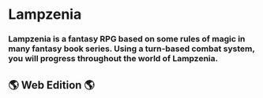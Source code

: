 # Lampzenia
### Lampzenia is a fantasy RPG based on some rules of magic in many fantasy book series. Using a turn-based combat system, you will progress throughout the world of Lampzenia. 
## 🌎 Web Edition 🌎
